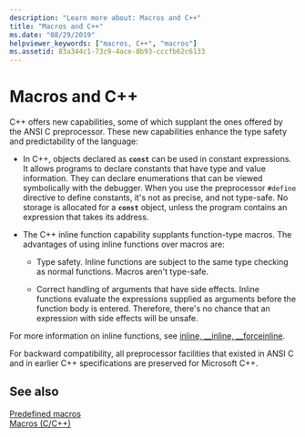 ```yaml
---
description: "Learn more about: Macros and C++"
title: "Macros and C++"
ms.date: "08/29/2019"
helpviewer_keywords: ["macros, C++", "macros"]
ms.assetid: 83a344c1-73c9-4ace-8b93-cccfb62c6133
---
```

# Macros and C++

C++ offers new capabilities, some of which supplant the ones offered by the ANSI C preprocessor. These new capabilities enhance the type safety and predictability of the language:

- In C++, objects declared as **`const`** can be used in constant expressions. It allows programs to declare constants that have type and value information. They can declare enumerations that can be viewed symbolically with the debugger. When you use the preprocessor `#define` directive to define constants, it's not as precise, and not type-safe. No storage is allocated for a **`const`** object, unless the program contains an expression that takes its address.

- The C++ inline function capability supplants function-type macros. The advantages of using inline functions over macros are:

  - Type safety. Inline functions are subject to the same type checking as normal functions. Macros aren't type-safe.

  - Correct handling of arguments that have side effects. Inline functions evaluate the expressions supplied as arguments before the function body is entered. Therefore, there's no chance that an expression with side effects will be unsafe.

For more information on inline functions, see [inline, __inline, \__forceinline](../cpp/inline-functions-cpp.md).

For backward compatibility, all preprocessor facilities that existed in ANSI C and in earlier C++ specifications are preserved for Microsoft C++.

## See also

[Predefined macros](../preprocessor/predefined-macros.md)\
[Macros (C/C++)](../preprocessor/macros-c-cpp.md)
